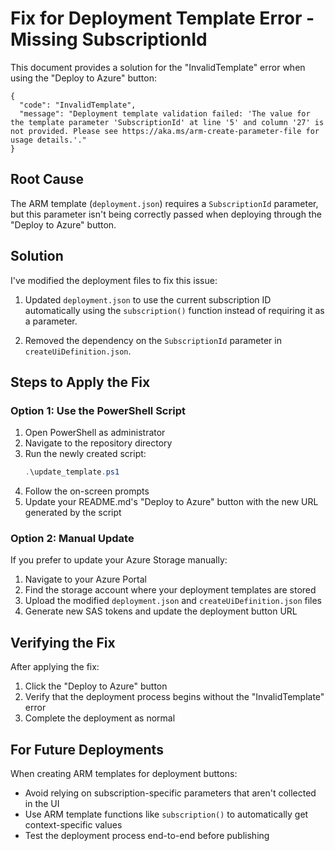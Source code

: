 # Fix for Deployment Template Error - Missing SubscriptionId

This document provides a solution for the "InvalidTemplate" error when using the "Deploy to Azure" button:

```
{
  "code": "InvalidTemplate",
  "message": "Deployment template validation failed: 'The value for the template parameter 'SubscriptionId' at line '5' and column '27' is not provided. Please see https://aka.ms/arm-create-parameter-file for usage details.'."
}
```

## Root Cause

The ARM template (`deployment.json`) requires a `SubscriptionId` parameter, but this parameter isn't being correctly passed when deploying through the "Deploy to Azure" button.

## Solution

I've modified the deployment files to fix this issue:

1. Updated `deployment.json` to use the current subscription ID automatically using the `subscription()` function instead of requiring it as a parameter.

2. Removed the dependency on the `SubscriptionId` parameter in `createUiDefinition.json`.

## Steps to Apply the Fix

### Option 1: Use the PowerShell Script

1. Open PowerShell as administrator
2. Navigate to the repository directory
3. Run the newly created script:
   ```powershell
   .\update_template.ps1
   ```
4. Follow the on-screen prompts
5. Update your README.md's "Deploy to Azure" button with the new URL generated by the script

### Option 2: Manual Update

If you prefer to update your Azure Storage manually:

1. Navigate to your Azure Portal
2. Find the storage account where your deployment templates are stored
3. Upload the modified `deployment.json` and `createUiDefinition.json` files
4. Generate new SAS tokens and update the deployment button URL

## Verifying the Fix

After applying the fix:

1. Click the "Deploy to Azure" button
2. Verify that the deployment process begins without the "InvalidTemplate" error
3. Complete the deployment as normal

## For Future Deployments

When creating ARM templates for deployment buttons:
- Avoid relying on subscription-specific parameters that aren't collected in the UI
- Use ARM template functions like `subscription()` to automatically get context-specific values
- Test the deployment process end-to-end before publishing
